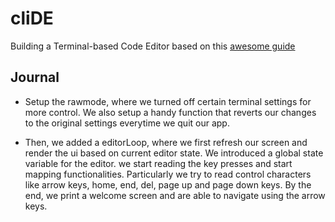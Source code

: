 # cliDE
Building a Terminal-based Code Editor based on this [awesome guide](https://viewsourcecode.org/snaptoken/kilo/01.setup.html)

## Journal

- Setup the rawmode, where we turned off certain terminal settings for more control. We also setup a handy function that reverts our changes to the original settings everytime we quit our app.

- Then, we added a editorLoop, where we first refresh our screen and render the ui based on current editor state. We introduced a global state variable for the editor.
we start reading the key presses and start mapping functionalities. Particularly we try to read control characters like arrow keys, home, end, del, page up and page down keys.
By the end, we print a welcome screen and are able to navigate using the arrow keys.


